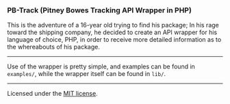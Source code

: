 ### PB-Track (Pitney Bowes Tracking API Wrapper in PHP)

This is the adventure of a 16-year old trying to find his package; In his rage toward the shipping company, he decided to create an API wrapper for his language of choice, PHP, in order to receive more detailed information as to the whereabouts of his package.

----

Use of the wrapper is pretty simple, and examples can be found in `examples/`, while the wrapper itself can be found in `lib/`.

----

Licensed under the [MIT license](LICENSE).